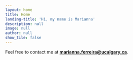 ```yaml
---
layout: home
title: Home
landing-title: 'Hi, my name is Marianna'
description: null
image: null
author: null
show_tile: false
---
```


Feel free to contact me at <b>marianna.ferreira@ucalgary.ca</b>. 

